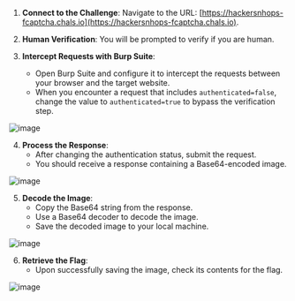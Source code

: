 1. **Connect to the Challenge**: Navigate to the URL: [https://hackersnhops-fcaptcha.chals.io](https://hackersnhops-fcaptcha.chals.io).

2. **Human Verification**: You will be prompted to verify if you are human. 

3. **Intercept Requests with Burp Suite**: 
   - Open Burp Suite and configure it to intercept the requests between your browser and the target website.
   - When you encounter a request that includes `authenticated=false`, change the value to `authenticated=true` to bypass the verification step.

![image](https://github.com/x03ee/Hackers-N-Hops-2024/blob/main/WEB/Anti-Spirit%20FCaptcha/s1.png)

4. **Process the Response**:
   - After changing the authentication status, submit the request.
   - You should receive a response containing a Base64-encoded image.

![image](https://github.com/x03ee/Hackers-N-Hops-2024/blob/main/WEB/Anti-Spirit%20FCaptcha/s2.png)

5. **Decode the Image**:
   - Copy the Base64 string from the response.
   - Use a Base64 decoder to decode the image.
   - Save the decoded image to your local machine.

![image](https://github.com/x03ee/Hackers-N-Hops-2024/blob/main/WEB/Anti-Spirit%20FCaptcha/s3.png)

6. **Retrieve the Flag**: 
   - Upon successfully saving the image, check its contents for the flag.

![image](https://github.com/x03ee/Hackers-N-Hops-2024/blob/main/WEB/Anti-Spirit%20FCaptcha/flag.png)
